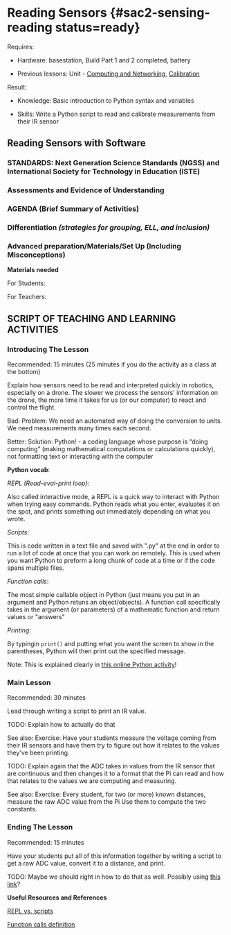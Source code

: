 # Reading Sensors {#sac2-sensing-reading status=ready}

<div class='requirements' markdown='1'>

Requires: 

- Hardware: basestation, Build Part 1 and 2 completed, battery

- Previous lessons: Unit - [Computing and Networking](https://docs.duckietown.org/daffy/downloads/duckiesky_high_school/docs-duckiesky_high_school/branch/daffy-develop/doc-duckiesky_high_school/out/computing.html), [Calibration](https://docs.duckietown.org/daffy/downloads/duckiesky_high_school/docs-duckiesky_high_school/branch/daffy-develop/doc-duckiesky_high_school/out/sac2_sensing_calibration.html) 

Result: 

- Knowledge: Basic introduction to Python syntax and variables

- Skills: Write a Python script to read and calibrate measurements from their IR sensor

</div>

## Reading Sensors with Software 


### STANDARDS: Next Generation Science Standards (NGSS) and International Society for Technology in Education (ISTE)



### Assessments and Evidence of Understanding


### AGENDA (Brief Summary of Activities)


### Differentiation _(strategies for grouping, ELL, and inclusion)_


### Advanced preparation/Materials/Set Up (Including Misconceptions)

**Materials needed**

For Students:

For Teachers:


## SCRIPT OF TEACHING AND LEARNING ACTIVITIES


### Introducing The Lesson

Recommended: 15 minutes (25 minutes if you do the activity as a class at the bottom)

Explain how sensors need to be read and interpreted quickly in robotics, especially on a drone. The slower we process the sensors' information on the drone, the more time it takes for us (or our computer) to react and control the flight. 

Bad: Problem: We need an automated way of doing the conversion to units. We need measurements many times each second. 

Better: Solution: Python! - a coding language whose purpose is “doing computing” (making mathematical computations or calculations quickly), not formatting text or interacting with the computer


**Python vocab**:

_REPL (Read-eval-print loop)_: 

Also called interactive mode, a REPL is a quick way to interact with Python when trying easy commands. Python reads what you enter, evaluates it on the spot, and prints something out immediately depending on what you wrote. 

_Scripts_: 

This is code written in a text file and saved with ".py" at the end in order to run a lot of code at once that you can work on remotely. This is used when you want Python to preform a long chunk of code at a time or if the code spans multiple files.  

_Function calls_: 

The most simple callable object in Python (just means you put in an argument and Python retuns an object/objects). A function call specifically takes in the argument (or parameters) of a mathematic function and return values or "answers" 

_Printing_: 

<div class='example-usage' markdown="1">

By typingin `print()` and putting what you want the screen to show in the parentheses, Python will then print out the specified message. 

</div>

<!-- I don't know if these definitions are even right? -->


Note: This is explained clearly in [this online Python activity](https://cscircles.cemc.uwaterloo.ca)! 


### Main Lesson

Recommended: 30 minutes 

Lead through writing a script to print an IR value. 

TODO: Explain how to actually do that 

See also: Exercise: Have your students measure the voltage coming from their IR sensors and have them try to figure out how it relates to the values they’ve been printing. 

TODO: Explain again that the ADC takes in values from the IR sensor that are continuous and then changes it to a format that the Pi can read and how that relates to the values we are computing and measuring. 

See also: Exercise: Every student, for two (or more) known distances, measure the raw ADC value from the Pi
Use them to compute the two constants. 


### Ending The Lesson

Recommended: 15 minutes 

Have your students put all of this information together by writing a script to get a raw ADC value, convert it to a distance, and print. 

TODO: Maybe we should right in how to do that as well. Possibly using [this link](https://github.com/h2r/pidrone_pkg/blob/master/scripts/infrared_pub.py)?

**Useful Resources and References**

[REPL vs. scripts](https://stackabuse.com/python-programming-in-interactive-vs-script-mode/)

[Function calls definition](https://en.wikibooks.org/wiki/Python_Programming/Functions#:~:text=6%20External%20Links-,Function%20Calls,classes%20or%20certain%20class%20instances.) 

